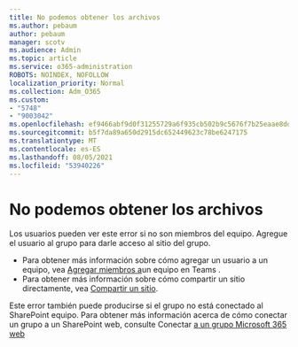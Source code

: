 ```yaml
---
title: No podemos obtener los archivos
ms.author: pebaum
author: pebaum
manager: scotv
ms.audience: Admin
ms.topic: article
ms.service: o365-administration
ROBOTS: NOINDEX, NOFOLLOW
localization_priority: Normal
ms.collection: Adm_O365
ms.custom:
- "5748"
- "9003042"
ms.openlocfilehash: ef9466abf9d0f31255729a6f935cb502b9c5676f7b25eaae8dd299e0788ecd81
ms.sourcegitcommit: b5f7da89a650d2915dc652449623c78be6247175
ms.translationtype: MT
ms.contentlocale: es-ES
ms.lasthandoff: 08/05/2021
ms.locfileid: "53940226"
---
```

# <a name="we-cant-get-your-files"></a>No podemos obtener los archivos

Los usuarios pueden ver este error si no son miembros del equipo. Agregue el usuario al grupo para darle acceso al sitio del grupo.

- Para obtener más información sobre cómo agregar un usuario a un equipo, vea [Agregar miembros a](https://support.office.com/article/add-people-to-a-team-aff2249d-b456-4bc3-81e7-52327b6b38e9)un equipo en Teams .
- Para obtener más información sobre cómo compartir un sitio directamente, vea [Compartir un sitio](https://support.office.com/article/Share-a-site-958771A8-D041-4EB8-B51C-AFEA2EAE3658).

Este error también puede producirse si el grupo no está conectado al SharePoint equipo. Para obtener más información acerca de cómo conectar un grupo a un SharePoint web, consulte Conectar [a un grupo Microsoft 365 web](https://docs.microsoft.com/sharepoint/dev/transform/modernize-connect-to-office365-group)